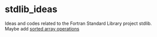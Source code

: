 # stdlib_ideas
Ideas and codes related to the Fortran Standard Library project stdlib.
Maybe add [sorted array operations](https://github.com/sakura90/sorted-array-operations)
